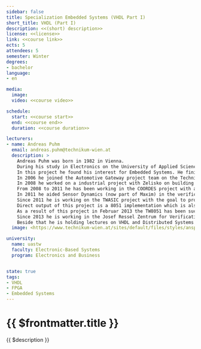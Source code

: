```yaml
---
sidebar: false
title: Specialization Embedded Systems (VHDL Part I)
short_title: VHDL (Part I)
description: <<(short) description>>
license: <<license>>
link: <<course link>>
ects: 5
attendees: 5
semester: Winter
degrees:
- bachelor
language: 
- en

media:
  image:
  video: <<course video>>

schedule:
  start: <<course start>>
  end: <<course end>>
  duration: <<course duration>>

lecturers:
- name: Andreas Puhm
  email: andreas.puhm@technikum-wien.at
  description: >
    Andreas Puhm was born in 1982 in Vienna.
    During his study in Electronics on the University of Applied Science Technikum Wien he joined the Vienna Cubes Robocup team which participated in the Robocup WM 2005 in Osaka, Japan.
    In this project he found his interest for Embedded Systems. He finished his Electronics study in 2006 as Dipl. Ing. (FH) and finished a Master study in Embedded Systems on the Technikum Wien in 2008.\n
    In 2006 he joined the Automotive Gateway project team on the Technikum Wien as assistant.
    In 2008 he worked on a industrial project with Zelisko on building a PC/104 based LED Display Matrix for highways.
    From 2008 to 2011 he has been working in the COORDES project with a focus on ASIC toolflow (UMC 90nm process) and design.
    In 2011 he aided Sensor Dynamics (now part of Maxim) in the verification of an ASIC design.
    Since 2011 he is working on the TWASIC project with the goal to provide an ASIC toolflow for the AMS 350nm process technology which can be used for other R&D and also for master student projects.
    Direct output of this project is a 8051 implementation which is also planned to be used in lectures as demonstration material.
    As a result of this project in Februar 2013 the TW8051 has been successfully tested and is currently incorporated into lecture units of the UAS Technikum Wien.\n
    Since 2013 he is working in the Josef Ressel Zentrum for Verification of Embedded Computing Systems on clock synchronization in distributed embedded systems.\n
    Beside that he is holding lectures on VHDL and Distributed Systems (FlexRay).
  image: <https://www.technikum-wien.at/sites/default/files/styles/ansprechpartner/public/ansprechpartner/andreas-puhm-fhtw-web.png?itok=gHheHIyH>

university:
  name: uastw
  faculty: Electronic-Based Systems
  program: Electronics and Business


state: true
tags:
- VHDL
- FPGA
- Embedded Systems
---
```


# {{ $frontmatter.title }}

{{ $description }}
